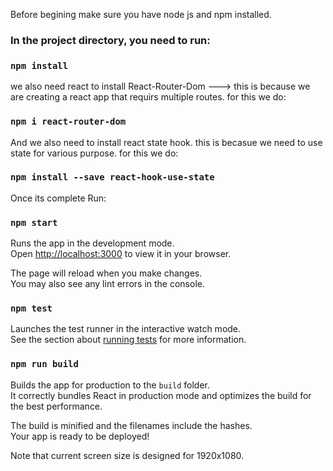 
Before begining make sure you have node js and npm installed.

### In the project directory, you need to run:

### `npm install`

we also need react to install React-Router-Dom ---> this is because we are creating a react app that requirs multiple routes.
for this we do:
### `npm i react-router-dom`

And we also need to install react state hook. this is becasue we need to use state for various purpose.
for this we do:
### `npm install --save react-hook-use-state`

Once its complete Run:

### `npm start`

Runs the app in the development mode.\
Open [http://localhost:3000](http://localhost:3000) to view it in your browser.

The page will reload when you make changes.\
You may also see any lint errors in the console.

### `npm test`

Launches the test runner in the interactive watch mode.\
See the section about [running tests](https://facebook.github.io/create-react-app/docs/running-tests) for more information.

### `npm run build`

Builds the app for production to the `build` folder.\
It correctly bundles React in production mode and optimizes the build for the best performance.

The build is minified and the filenames include the hashes.\
Your app is ready to be deployed!

Note that current screen size is designed for 1920x1080.

